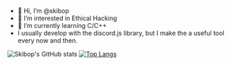 - 👋 Hi, I’m @skibop
- 👀 I’m interested in Ethical Hacking
- 🌱 I’m currently learning C/C++
- I usually develop with the discord.js library, but I make the a useful tool every now and then.

![Skibop's GitHub stats](https://github-readme-stats.vercel.app/api?username=skibop&show_icons=true&theme=radical)
[![Top Langs](https://github-readme-stats.vercel.app/api/top-langs/?username=skibop&layout=compact)](https://github.com/anuraghazra/github-readme-stats)
